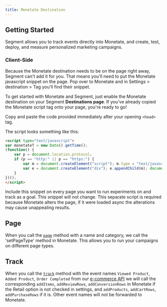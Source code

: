 ```yaml
---
title: Monetate Destination
---
```


## Getting Started

Segment allows you to track events directly into Monetate, and create, test, deploy, and measure personalized marketing campaigns.

### Client-Side

Because the Monetate destination needs to be on the page right away, Segment can't add it for you. That means you'll need to put the Monetate javascript snippet on the page. Pop over to Monetate and in Settings > destination > Tag you'll find their snippet.

To get started with Monetate and Segment, just enable the Monetate destination on your Segment **Destinations page**. If you've already copied the Monetate script tag onto your page, you're ready to go!

 Copy and paste the code provided immediately after your opening `<head>` tag.

The script looks something like this:

```html
<script type="text/javascript">
var monetateT = new Date().getTime();
(function() {
    var p = document.location.protocol;
    if (p == "http:" || p == "https:") {
        var m = document.createElement("script"); m.type = "text/javascript"; m.src = (p == "https:" ? "https://s" : "http://") + "e.monetate.net/js/2/[siteId]/p/[domain]/entry.js";
        var e = document.createElement("div"); e.appendChild(m); document.write(e.innerHTML);
    }
})();
</script>
```

Include this snippet on every page you want to run experiments on and track as a goal. This snippet will not change. This separate script is required because Monetate alters the page, if it were loaded async the alterations may cause unappealing results.

## Page

When you call the [`page`](/docs/connections/spec/page/) method with a name and category, we call the 'setPageType' method in Monetate. This allows you to run your campaigns on different page types.

## Track

When you call the [`track`](/docs/connections/spec/track/) method with the event names `Viewed Product`, `Added Product`, `Order Completed` from our [e-commerce API](/docs/connections/spec/ecommerce/v2/) we will call the corresponding `addItems`, `addReviewRows`, `addConversionRows` in Monetate if the Retail option is not checked in settings, and `addProducts`, `addCartRows`, `addPurchaseRows` if it is. Other event names will not be forwarded to Monetate.
